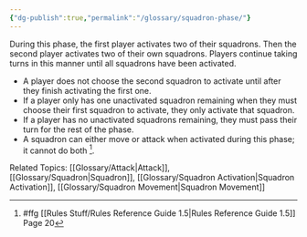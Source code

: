 ```yaml
---
{"dg-publish":true,"permalink":"/glossary/squadron-phase/"}
---
```


During this phase, the first player activates two of their squadrons. Then the second player activates two of their own squadrons. Players continue taking turns in this manner until all squadrons have been activated.

- A player does not choose the second squadron to activate until after they finish activating the first one.
- If a player only has one unactivated squadron remaining when they must choose their first squadron to activate, they only activate that squadron.
- If a player has no unactivated squadrons remaining, they must pass their turn for the rest of the phase.
- A squadron can either move or attack when activated during this phase; it cannot do both [^1].

Related Topics: [[Glossary/Attack\|Attack]], [[Glossary/Squadron\|Squadron]], [[Glossary/Squadron Activation\|Squadron Activation]], [[Glossary/Squadron Movement\|Squadron Movement]]

[^1]: #ffg [[Rules Stuff/Rules Reference Guide 1.5\|Rules Reference Guide 1.5]] Page 20